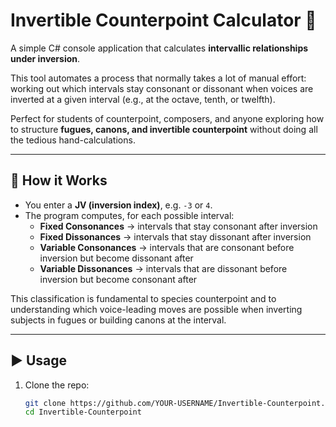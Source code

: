 # Invertible Counterpoint Calculator 🎼

A simple C# console application that calculates **intervallic relationships under inversion**.  

This tool automates a process that normally takes a lot of manual effort: working out which intervals stay consonant or dissonant when voices are inverted at a given interval (e.g., at the octave, tenth, or twelfth).  

Perfect for students of counterpoint, composers, and anyone exploring how to structure **fugues, canons, and invertible counterpoint** without doing all the tedious hand-calculations.

---

## 🔧 How it Works
- You enter a **JV (inversion index)**, e.g. `-3` or `4`.  
- The program computes, for each possible interval:
  - **Fixed Consonances** → intervals that stay consonant after inversion  
  - **Fixed Dissonances** → intervals that stay dissonant after inversion  
  - **Variable Consonances** → intervals that are consonant before inversion but become dissonant after  
  - **Variable Dissonances** → intervals that are dissonant before inversion but become consonant after  

This classification is fundamental to species counterpoint and to understanding which voice-leading moves are possible when inverting subjects in fugues or building canons at the interval.

---

## ▶️ Usage
1. Clone the repo:
   ```bash
   git clone https://github.com/YOUR-USERNAME/Invertible-Counterpoint.git
   cd Invertible-Counterpoint
